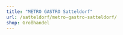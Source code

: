 ```yaml
---
title: "METRO GASTRO Satteldorf"
url: /satteldorf/metro-gastro-satteldorf/
shop: Großhandel
---
```


